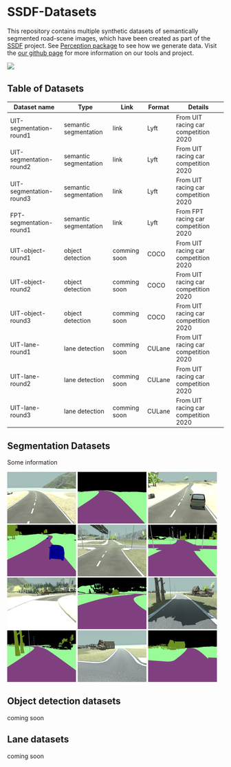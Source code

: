 # SSDF-Datasets

This repository contains multiple synthetic datasets of semantically segmented road-scene images, which have been created as part of the [SSDF](https://project-page) project.
See [Perception package](https://github.com/Unity-Technologies/com.unity.perception) to see how we generate data.
Visit the [our github page](hcmus-robotics.github.io) for more information on our tools and project.

<img src="assets/unity/demo_uit.gif">

## Table of Datasets

| Dataset name            | Type                  | Link         | Format | Details                              |
| ----------------------- | --------------------- | ------------ | ------ | ------------------------------------ |
| UIT-segmentation-round1 | semantic segmentation | link         | Lyft   | From UIT racing car competition 2020 |
| UIT-segmentation-round2 | semantic segmentation | link         | Lyft   | From UIT racing car competition 2020 |
| UIT-segmentation-round3 | semantic segmentation | link         | Lyft   | From UIT racing car competition 2020 |
| FPT-segmentation-round1 | semantic segmentation | link         | Lyft   | From FPT racing car competition 2020 |
| UIT-object-round1       | object detection      | comming soon | COCO   | From UIT racing car competition 2020 |
| UIT-object-round2       | object detection      | comming soon | COCO   | From UIT racing car competition 2020 |
| UIT-object-round3       | object detection      | comming soon | COCO   | From UIT racing car competition 2020 |
| UIT-lane-round1         | lane detection        | comming soon | CULane | From UIT racing car competition 2020 |
| UIT-lane-round2         | lane detection        | comming soon | CULane | From UIT racing car competition 2020 |
| UIT-lane-round3         | lane detection        | comming soon | CULane | From UIT racing car competition 2020 |

## Segmentation Datasets

Some information

<img width="160" src="assets/segmentation/rgb_3.png"> <img width="160" src="assets/segmentation/segmentation_3.png"> <img width="160" src="assets/segmentation/rgb_153.png"> <img width="160" src="assets/segmentation/segmentation_153.png">
<img width="160" src="assets/segmentation/rgb_325.png"> <img width="160" src="assets/segmentation/segmentation_325.png">
<img width="160" src="assets/segmentation/rgb_509.png"> <img width="160" src="assets/segmentation/segmentation_509.png">
<img width="160" src="assets/segmentation/rgb_991.png"> <img width="160" src="assets/segmentation/segmentation_991.png">
<img width="160" src="assets/segmentation/rgb_1049.png"> <img width="160" src="assets/segmentation/segmentation_1049.png">

## Object detection datasets

coming soon

## Lane datasets

coming soon
